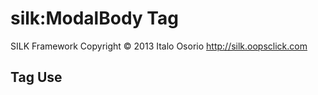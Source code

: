 # silk:ModalBody Tag
SILK Framework
Copyright © 2013 Italo Osorio
http://silk.oopsclick.com


## Tag Use
